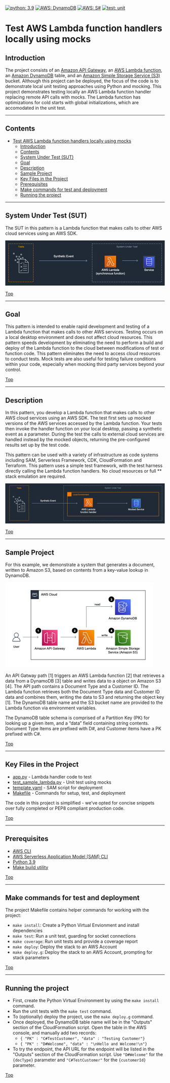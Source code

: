 [![python: 3.9](https://img.shields.io/badge/Python-3.9-green)](https://img.shields.io/badge/Python-3.9-green)
[![AWS: DynamoDB](https://img.shields.io/badge/AWS-DynamoDB-blueviolet)](https://img.shields.io/badge/AWS-DynamoDB-blueviolet)
[![AWS: S#](https://img.shields.io/badge/AWS-S3-green)](https://img.shields.io/badge/AWS-AWS-S3-green)
[![test: unit](https://img.shields.io/badge/Test-Unit-blue)](https://img.shields.io/badge/Test-Unit-blue)

# Test AWS Lambda function handlers locally using mocks

## Introduction

The project consists of an [Amazon API Gateway](https://aws.amazon.com/api-gateway/), an [AWS Lambda function](https://aws.amazon.com/lambda/), an [Amazon DynamoDB](https://aws.amazon.com/dynamodb/) table, and an [Amazon Simple Storage Service (S3)](https://aws.amazon.com/s3/) bucket. Although this project can be deployed, the focus of the code is to demonstrate local unit testing approaches using Python and mocking. This project demonstrates testing locally an AWS Lambda function handler replacing remote API calls with mocks. The Lambda function has optimizations for cold starts with global initializations, which are accomodated in the unit test. 

---

## Contents
- [Test AWS Lambda function handlers locally using mocks](#test-aws-lambda-function-handlers-locally-using-mocks-python)
  - [Introduction](#introduction)
  - [Contents](#contents)
  - [System Under Test (SUT)](#system-under-test-sut)
  - [Goal](#goal)
  - [Description](#description)
  - [Sample Project](#sample-project)
  - [Key Files in the Project](#key-files-in-the-project)
  - [Prerequisites](#prerequisites)
  - [Make commands for test and deployment](#make-commands-for-test-and-deployment)
  - [Running the project](#running-the-project)
---

## System Under Test (SUT)

The SUT in this pattern is a Lambda function that makes calls to other AWS cloud services using an AWS SDK.

![System Under Test](/_img/pattern_04_lambda_mock_sut.png)

[Top](#contents)

---

## Goal

This pattern is intended to enable rapid development and testing of a Lambda function that makes calls to other AWS services. Testing occurs on a local desktop environment and does not affect cloud resources. This pattern speeds development by eliminating the need to perform a build and deploy of the Lambda function to the cloud between modifications of test or function code. This pattern eliminates the need to access cloud resources to conduct tests. Mock tests are also useful for testing failure conditions within your code, especially when mocking third party services beyond your control.

[Top](#contents)

---

## Description

In this pattern, you develop a Lambda function that makes calls to other AWS cloud services using an AWS SDK. The test first sets up mocked versions of the AWS services accessed by the Lambda function. Your tests then invoke the handler function on your local desktop, passing a synthetic event as a parameter. During the test the calls to external cloud services are handled instead by the mocked objects, returning the pre-configured results set up by the test code. 

This pattern can be used with a variety of infrastructure as code systems including SAM, Serverless Framework, CDK, CloudFormation and Terraform. This pattern uses a simple test framework, with the test harness directly calling the Lambda function handlers. No cloud resources or full ** stack emulation are required.

![Test Pattern](/_img/pattern_04_lambda_mock_test.png)

[Top](#contents)

---

## Sample Project

For this example, we demonstrate a system that generates a document, written to Amazon S3, based on contents from a key-value lookup in DynamoDB.

![Architecture](doc/architecture.png)

An API Gatway path [1] triggers an AWS Lambda function [2] that retrieves a data from a DynamoDB [3] table and writes data to a object on Amazon S3 [4]. The API path contains a Document Type and a Customer ID. The Lambda function retrieves both the Document Type data and Customer ID data and combines them, writing the data to S3 and returning the object key [1]. The DynamoDB table name and the S3 bucket name are provided to the Lambda function via environment variables. 

The DynamoDB table schema is comprised of a Partition Key (PK) for looking up a given item, and a “data” field containing string contents. Document Type Items are prefixed with D#, and Customer items have a PK prefixed with C#.

[Top](#contents)

---

## Key Files in the Project
 - [app.py](src/sample_lambda/app.py) - Lambda handler code to test
 - [test_sample_lambda.py](tests/unit/src/test_sample_lambda.py) - Unit test using mocks
 - [template.yaml](template.yaml) - SAM script for deployment
 - [Makefile](Makefile) - Commands for setup, test, and deployment
 

The code in this project is simplified - we’ve opted for concise snippets over fully completed or PEP8 compliant production code.

[Top](#contents)

---
## Prerequisites

* [AWS CLI](https://docs.aws.amazon.com/cli/latest/userguide/getting-started-install.html)
* [AWS Serverless Application Model (SAM) CLI](https://docs.aws.amazon.com/serverless-application-model/latest/developerguide/serverless-sam-cli-install.html)
* [Python 3.9](https://www.python.org/downloads/)
* [Make build utility](https://www.gnu.org/software/make/)

[Top](#contents)

---

## Make commands for test and deployment

The project Makefile contains helper commands for working with the project:
* ```make install```: Create a Python Virtual Envionment and install dependencies
* ```make test```: Run a unit test, guarding for socket connections
* ```make coverage```: Run unit tests and provide a coverage report
* ```make deploy```: Deploy the stack to an AWS Account
* ```make deploy.g```: Deploy the stack to an AWS Account, prompting for stack parameters

[Top](#contents)

---

## Running the project

* First, create the Python Virtual Environment by using the ```make install``` command.
* Run the unit tests with the ```make test``` command.
* To (optionally) deploy the project, use the ```make deploy.g``` command.
* Once deployed, the DynamoDB table name will be in the "Outputs" section of the CloudFormation script.  Open the table in the AWS console, and manually add two records:
  * ```{ "PK" : "C#TestCustomer", "data" : "Testing Customer"}```
  * ```{ "PK" : "D#Welcome", "data" : "\nHello and Welcome!\n"}```
* To try the endpoint, the API URL for the endpoint will be listed in the "Outputs" section of the CloudFormation script.  Use ```"D#Welcome"``` for the ```{docType}``` parameter and ```"C#TestCustomer"``` for the ```{customerId}``` parameter. 

[Top](#contents)
